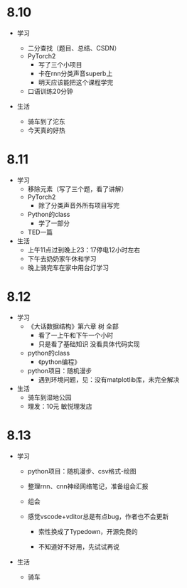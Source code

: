 # 8.10

- 学习
  
  - 二分查找（题目、总结、CSDN）
  - PyTorch2
    - 写了三个小项目
    - 卡在rnn分类声音superb上
    - 明天应该能把这个课程学完
  - 口语训练20分钟

- 生活
  
  - 骑车到了沱东
  - 今天真的好热

# 8.11

- 学习
  - 移除元素（写了三个题，看了讲解）
  - PyTorch2
    - 除了分类声音外所有项目写完
  - Python的class
    - 学了一部分
  - TED一篇
- 生活
  - 上午11点过到晚上23：17停电12小时左右
  - 下午去奶奶家午休和学习
  - 晚上骑完车在家中用台灯学习

# 8.12

- 学习
  - 《大话数据结构》第六章 树 全部
    - 看了一上午和下午一个小时
    - 只是看了基础知识 没看具体代码实现
  - python的class
    - 《python编程》
  - python项目：随机漫步
    - 遇到环境问题，见：没有matplotlib库，未完全解决
- 生活
  - 骑车到湿地公园
  - 理发：10元 敏悦理发店

# 8.13

- 学习
  
  - python项目：随机漫步、csv格式-绘图
  
  - 整理rnn、cnn神经网络笔记，准备组会汇报
  
  - 组会
  
  - 感觉vscode+vditor总是有点bug，作者也不会更新
    
    - 索性换成了Typedown，开源免费的
    
    - 不知道好不好用，先试试再说

- 生活
  
  - 骑车


